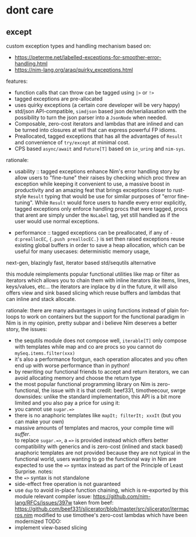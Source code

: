 # dont care

## except


custom exception types and handling mechanism based on:
- https://peterme.net/labelled-exceptions-for-smoother-error-handling.html
- https://nim-lang.org/araq/quirky_exceptions.html

features:
- function calls that can throw can be tagged using `|>` or `!>`
- tagged exceptions are pre-allocated
- uses quirky exceptions (a certain core developer will be very happy)
- std/json API-compatible, `simdjson` based json de/serialiasation with the possibility to turn the json parser into a `JsonNode` when needed.
- Composable, zero-cost iterators and lambdas that are inlined and can be turned into closures at will that can express powerful FP idioms.
- Preallocated, tagged exceptions that has all the advantages of `Result` and convenience of `try/except` at minimal cost.
- CPS based `async/await` and `Future[T]` based on `io_uring` and `nim-sys`.

rationale:
- usability :: tagged exceptions enhance Nim's error handling story by allow users to "fine-tune" their raises by checking which proc threw an exception while keeping it
  convenient to use, a massive boost in productivity and an amazing feat that brings exceptions closer to rust-style `Result` typing that would be use for similar
  purposes of "error fine-tuning". While `Result` would force users to handle every error explicitly, tagged exceptions only enforce handling procs that were tagged,
  procs that arent are simply under the `NoLabel` tag, yet still handled as if the user would use normal exceptions.

- performance :: tagged exceptions can be preallocated, if any of `-d:preallocEC`, `{.push preallocEC.}` is set then raised exceptions reuse existing global buffers
  in order to save a heap allocation, which can be useful for many usecases: deterministic memory usage, 

next-gen, blazingly fast, iterator based std/sequtils alternative

this module reimplements popular functional utilities like map or filter as iterators which allows you 
to chain them with inline iterators like items, lines, keys/values, etc...
the iterators are inplace by d
in the future, it will also offers view and sink based slicing which reuse buffers and lambdas that can inline and stack allocate.

rationale:
there are many advantages in using functions instead of plain for-loops to work on containers but the support for
the functional paradigm in Nim is in my opinion, pretty subpar and i believe Nim deserves a better story, the issues:
- the sequtils module does not compose well, `iterable[T]` only compose with templates while map and co are procs so you cannot do `mySeq.items.filter(xxx)`
- it's also a performance footgun, each operation allocates and you often end up with worse performance than in python!
- by rewriting our functional friends to accept and return iterators, we can avoid allocating memory and choose the return type 
- the most popular functional programming library on Nim is zero-functional, the issue with it is that 
credit: 
beef331, timotheecour, swrge
downsides: 
unlike the standard implementation, this API is a bit more limited and you also pay a price for using it:      
- you cannot use `sugar.=>`
- there is no anaphoric templates like `mapIt; filterIt; xxxIt` (but you can make your own)
- massive amounts of templates and macros, your compile time will *suffer*.  
to replace `sugar.=>`, a `=>` is provided instead which offers better compatibility with generics and is zero-cost (inlined and stack based)
anaphoric templates are not provided because they are not typical in the functional world, 
users wanting to go the functional way in Nim are expected to use the `=>` syntax instead as part of the Principle of Least Surprise.
notes: 
- the `=>` syntax is not standalone
- side-effect free operation is not guaranteed
- use `dup` to avoid in-place function chaining, which is re-exported by this module
relevant compiler issue: https://github.com/nim-lang/RFCs/issues/397w
taken from beef: https://github.com/beef331/slicerator/blob/master/src/slicerator/itermacros.nim
modified to use timothee's zero-cost lambdas which have been modernized
TODO: 
- implement view-based slicing

